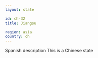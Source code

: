 ```yaml
---
layout: state

id: ch-32
title: Jiangsu

region: asia
country: ch
---
```

Spanish description
This is a Chinese state